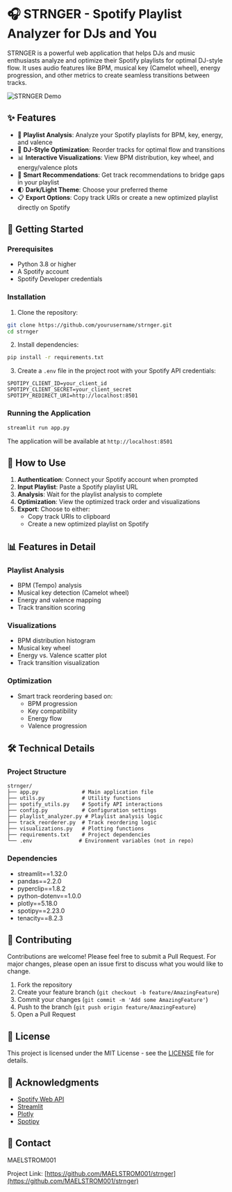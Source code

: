 # 🎧 STRNGER - Spotify Playlist Analyzer for DJs and You

STRNGER is a powerful web application that helps DJs and music enthusiasts analyze and optimize their Spotify playlists for optimal DJ-style flow. It uses audio features like BPM, musical key (Camelot wheel), energy progression, and other metrics to create seamless transitions between tracks.

![STRNGER Demo](images/strnger_demo.gif)

## ✨ Features

- 🔄 **Playlist Analysis**: Analyze your Spotify playlists for BPM, key, energy, and valence
- 🎯 **DJ-Style Optimization**: Reorder tracks for optimal flow and transitions
- 📊 **Interactive Visualizations**: View BPM distribution, key wheel, and energy/valence plots
- 🎵 **Smart Recommendations**: Get track recommendations to bridge gaps in your playlist
- 🌓 **Dark/Light Theme**: Choose your preferred theme
- 📋 **Export Options**: Copy track URIs or create a new optimized playlist directly on Spotify

## 🚀 Getting Started

### Prerequisites

- Python 3.8 or higher
- A Spotify account
- Spotify Developer credentials

### Installation

1. Clone the repository:
```bash
git clone https://github.com/yourusername/strnger.git
cd strnger
```

2. Install dependencies:
```bash
pip install -r requirements.txt
```

3. Create a `.env` file in the project root with your Spotify API credentials:
```env
SPOTIPY_CLIENT_ID=your_client_id
SPOTIPY_CLIENT_SECRET=your_client_secret
SPOTIPY_REDIRECT_URI=http://localhost:8501
```

### Running the Application

```bash
streamlit run app.py
```

The application will be available at `http://localhost:8501`

## 🎯 How to Use

1. **Authentication**: Connect your Spotify account when prompted
2. **Input Playlist**: Paste a Spotify playlist URL
3. **Analysis**: Wait for the playlist analysis to complete
4. **Optimization**: View the optimized track order and visualizations
5. **Export**: Choose to either:
   - Copy track URIs to clipboard
   - Create a new optimized playlist on Spotify

## 📊 Features in Detail

### Playlist Analysis
- BPM (Tempo) analysis
- Musical key detection (Camelot wheel)
- Energy and valence mapping
- Track transition scoring

### Visualizations
- BPM distribution histogram
- Musical key wheel
- Energy vs. Valence scatter plot
- Track transition visualization

### Optimization
- Smart track reordering based on:
  - BPM progression
  - Key compatibility
  - Energy flow
  - Valence progression

## 🛠️ Technical Details

### Project Structure
```
strnger/
├── app.py              # Main application file
├── utils.py            # Utility functions
├── spotify_utils.py    # Spotify API interactions
├── config.py           # Configuration settings
├── playlist_analyzer.py # Playlist analysis logic
├── track_reorderer.py  # Track reordering logic
├── visualizations.py   # Plotting functions
├── requirements.txt    # Project dependencies
└── .env               # Environment variables (not in repo)
```

### Dependencies
- streamlit==1.32.0
- pandas==2.2.0
- pyperclip==1.8.2
- python-dotenv==1.0.0
- plotly==5.18.0
- spotipy==2.23.0
- tenacity==8.2.3

## 🤝 Contributing

Contributions are welcome! Please feel free to submit a Pull Request. For major changes, please open an issue first to discuss what you would like to change.

1. Fork the repository
2. Create your feature branch (`git checkout -b feature/AmazingFeature`)
3. Commit your changes (`git commit -m 'Add some AmazingFeature'`)
4. Push to the branch (`git push origin feature/AmazingFeature`)
5. Open a Pull Request

## 📝 License

This project is licensed under the MIT License - see the [LICENSE](LICENSE) file for details.

## 🙏 Acknowledgments

- [Spotify Web API](https://developer.spotify.com/documentation/web-api/)
- [Streamlit](https://streamlit.io/)
- [Plotly](https://plotly.com/)
- [Spotipy](https://spotipy.readthedocs.io/)

## 📧 Contact

MAELSTROM001

Project Link: [https://github.com/MAELSTROM001/strnger](https://github.com/MAELSTROM001/strnger) 